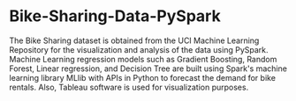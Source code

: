 # Bike-Sharing-Data-PySpark

The Bike Sharing dataset is obtained from the UCI Machine Learning Repository for the visualization and analysis of the data using PySpark. Machine Learning regression models such as Gradient Boosting, Random Forest, Linear regression, and Decision Tree are built using Spark's machine learning library MLlib with APIs in Python to forecast the demand for bike rentals. Also, Tableau software is used for visualization purposes.
